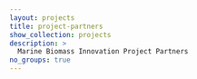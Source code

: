 ```yaml
---
layout: projects
title: project-partners
show_collection: projects
description: >
  Marine Biomass Innovation Project Partners
no_groups: true
---
```

